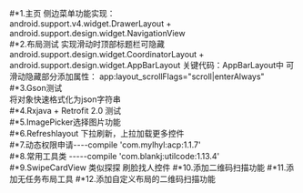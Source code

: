#*1.主页 侧边菜单功能实现：<br/>
   android.support.v4.widget.DrawerLayout + android.support.design.widget.NavigationView<br/>
#*2.布局测试 实现滑动时顶部标题栏可隐藏<br/>
    android.support.design.widget.CoordinatorLayout + android.support.design.widget.AppBarLayout
    关键代码：AppBarLayout中 可滑动隐藏部分添加属性： app:layout_scrollFlags="scroll|enterAlways"<br/>
#*3.Gson测试<br/>
    将对象快速格式化为json字符串<br/>
#*4.Rxjava + Retrofit 2.0 测试<br/>
#*5.ImagePicker选择图片功能<br/>
#*6.Refreshlayout 下拉刷新，上拉加载更多控件<br/>
#*7.动态权限申请----compile 'com.mylhyl:acp:1.1.7'<br/>
#*8.常用工具类 -----compile 'com.blankj:utilcode:1.13.4'<br/>
#*9.SwipeCardView 类似探探 刷脸找人控件
#*10.添加二维码扫描功能
#*11.添加无任务布局工具
#*12.添加自定义布局的二维码扫描功能